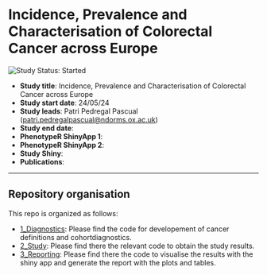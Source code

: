 # Incidence, Prevalence and Characterisation of Colorectal Cancer across Europe
<img src="https://img.shields.io/badge/Study%20Status-Started-blue.svg" alt="Study Status: Started">

- **Study title**: Incidence, Prevalence and Characterisation of Colorectal Cancer across Europe
- **Study start date**: 24/05/24
- **Study leads**: Patri Pedregal Pascual (patri.pedregalpascual@ndorms.ox.ac.uk)
- **Study end date**:
- **PhenotypeR ShinyApp 1**: 
- **PhenotypeR ShinyApp 2**: 
- **Study Shiny**:
- **Publications**:

---
## Repository organisation

This repo is organized as follows:
- [1_Diagnostics](https://github.com/oxford-pharmacoepi/THIN_incidence_prevalence_cancers/tree/main/1_Diagnostics): Please find the code for developement of cancer definitions and cohortdiagnostics.
- [2_Study](https://github.com/oxford-pharmacoepi/THIN_incidence_prevalence_cancers/tree/main/2_Study): Please find there the relevant code to obtain the study results.
- [3_Reporting](https://github.com/oxford-pharmacoepi/THIN_incidence_prevalence_cancers/tree/main/3_Reporting): Please find there the code to visualise the results with the shiny app and generate the report with the plots and tables.
